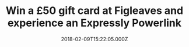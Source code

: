 ---
campaign-uuid: "c-743379c8-2001-461c-b353-976d98b2aada"
type: "Preview"
category: "Fashion"
date: "2018-02-09T15:22:05.000Z"
end-date: "2018-04-23T09:00:00.000Z"
disable-form: false
is_promoted: false
has_entry_page: true
title: "Win a £50 gift card at Figleaves and experience an Expressly Powerlink"
competition-description: "In need to renovate your sleepwear wardrobe? Looking for\
  \ the perfect bikini for your next holidays? You've come to the right place, this\
  \ is perfect for you. Figleaves is offering one lucky lady the chance to win a £\
  50 gift card!\r\n\r\n<br/>Treat yourself to something nice. And now, with Figleaves\
  \ you can."
hero-header: "Win a £50 gift card at Figleaves and experience an Expressly Powerlink"
terms-confirmation: "I agree to the competition <a href=\"../etc/figleaves-win-50-gift-card-terms-and-conditions.pdf\"\
  \ target=\"_blank\">Terms &amp; Conditions</a> and to create an account with Figleaves."
banner-img: "https://assets.expresslyapp.com/asset-0d1cb823-3cf3-43ee-a141-2b0becd6010d.jpg"
logo-left-href: "https://www.figleaves.com/uk/"
logo-left-image: "https://assets.expresslyapp.com/4260eb96-7718-4b5a-aebd-c9d246c3453b-thumb.png"
logo-left-title: "Figleaves"
bg-image-hero: "https://assets.expresslyapp.com/asset-632a62ef-7316-47d5-b61c-2826142943c7.jpg"
bg-image-first: "https://assets.expresslyapp.com/asset-9fd05314-a7b5-433d-86db-cf5d6214a5f5.jpg"
bg-image-second: "https://assets.expresslyapp.com/asset-16a293c5-9401-486e-a73e-d33d77e71fdd.jpg"
section1-content: "<p>Figleaves knows what it takes to create the perfect fit. They\
  \ offer something for all woman, whatever their shape, size and style.</p>\r\n\r\
  \n<p>Their passion for lingerie and swimwear never stops. They create their very\
  \ own in-house collections from the pretty and practical, to the flirty and fashion-forward.</p>"
section2-content: "<p>With numerous designs and pieces landing in store and online\
  \ every day, there’s always something new. Don't miss out this fantastic opportunity\
  \ of winning a £50 gift card with Figleaves. Get that bathing suit that you've always\
  \ dreamed of for that week in the sun or something nice for your mum!  </p>\r\n\
  <p>Every woman deserves to feel confident and Figleaves makes it possible.</p>"
entry-title: "Win a £50 gift card at Figleaves and experience an Expressly Powerlink"
entry-content: "<p>Nightwear,swimwear,lingerie..treat yourself with something nice\
  \ by the chance of winning a £50 gift card at Figleaves.</p> <p> Enter the draw\
  \ to win by completing the form below before 23.59pm on 23/04/2018.</p>"
has-winner: false
---